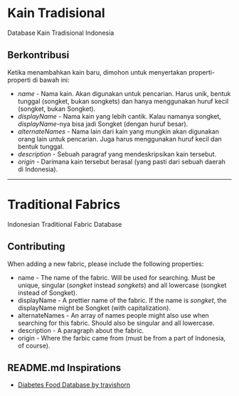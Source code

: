 # Kain Tradisional
Database Kain Tradisional Indonesia

## Berkontribusi
Ketika menambahkan kain baru, dimohon untuk menyertakan properti-properti di bawah ini:

- _name_ - Nama kain. Akan digunakan untuk pencarian. Harus unik, bentuk tunggal (songket, bukan songkets) dan hanya menggunakan huruf kecil (songket, bukan Songket).
- _displayName_ - Nama kain yang lebih cantik. Kalau namanya songket, _displayName_-nya bisa jadi Songket (dengan huruf besar).
- _alternateNames_ - Nama lain dari kain yang mungkin akan digunakan orang lain untuk pencarian. Juga harus menggunakan huruf kecil dan bentuk tunggal.
- _description_ - Sebuah paragraf yang mendeskripsikan kain tersebut.
- _origin_ - Darimana kain tersebut berasal (yang pasti dari sebuah daerah di Indonesia).

---

# Traditional Fabrics
Indonesian Traditional Fabric Database

## Contributing
When adding a new fabric, please include the following properties:

- name - The name of the fabric. Will be used for searching. Must be unique, singular (_songket_ instead _songkets_) and all lowercase (songket instead of Songket).
- displayName - A prettier name of the fabric. If the name is _songket_, the displayName might be Songket (with capitalization).
- alternateNames - An array of names people might also use when searching for this fabric. Should also be singular and all lowercase.
- description - A paragraph about the fabric.
- origin - Where the farbic came from (must be from a part of Indonesia, of course).

## README.md Inspirations
- [Diabetes Food Database by travishorn](https://github.com/travishorn/diabetes-food-database)
